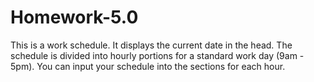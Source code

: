 # Homework-5.0
This is a work schedule. It displays the current date in the head. The schedule is divided into hourly portions for a standard work day (9am - 5pm). You can input your schedule into the sections for each hour.
